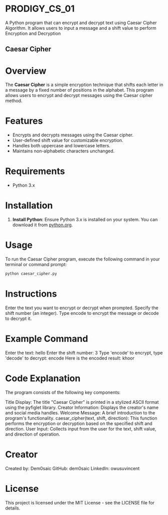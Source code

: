 # PRODIGY_CS_01
A Python program that can encrypt and decrypt text using Caesar Cipher Algorithm. 
It allows users to input a message and a shift value to perform Encryption and Decryption

## Caesar Cipher

# Overview
The **Caesar Cipher** is a simple encryption technique that shifts each letter in a message by a fixed number of positions in the alphabet. This program allows users to encrypt and decrypt messages using the Caesar cipher method.

# Features
- Encrypts and decrypts messages using the Caesar cipher.
- User-defined shift value for customizable encryption.
- Handles both uppercase and lowercase letters.
- Maintains non-alphabetic characters unchanged.

# Requirements
- Python 3.x

# Installation
1. **Install Python**: Ensure Python 3.x is installed on your system. You can download it from [python.org](https://www.python.org/downloads/).

# Usage
To run the Caesar Cipher program, execute the following command in your terminal or command prompt:
```bash
python caesar_cipher.py
```
# Instructions
Enter the text you want to encrypt or decrypt when prompted.
Specify the shift number (an integer).
Type encode to encrypt the message or decode to decrypt it.

# Example Command
Enter the text: hello
Enter the shift number: 3
Type 'encode' to encrypt, type 'decode' to decrypt: encode
Here is the encoded result: khoor

# Code Explanation
The program consists of the following key components:

Title Display: The title "Caesar Cipher" is printed in a stylized ASCII format using the pyfiglet library.
Creator Information: Displays the creator's name and social media handles.
Welcome Message: A brief introduction to the program's functionality.
caesar_cipher(text, shift, direction): This function performs the encryption or decryption based on the specified shift and direction.
User Input: Collects input from the user for the text, shift value, and direction of operation.

# Creator
Created by: Dem0saic
GitHub: dem0saic
LinkedIn: owusuvincent

# License
This project is licensed under the MIT License - see the LICENSE file for details.
